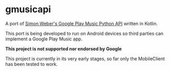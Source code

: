 # gmusicapi
A port of [Simon Weber's Google Play Music Python API](https://github.com/simon-weber/gmusicapi) written in Kotlin.

This port is being developed to run on Android devices so third parties can implement a Google Play Music app.

**This project is not supported nor endorsed by Google**

This project is currently in its very early stages, so far only the MobileClient has been tested to work.
